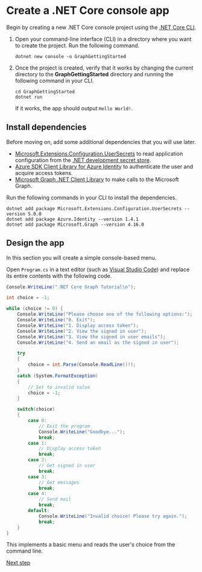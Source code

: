 # Create a .NET Core console app

Begin by creating a new .NET Core console project using the [.NET Core CLI](/dotnet/core/tools/).

1. Open your command-line interface (CLI) in a directory where you want to create the project. Run the following command.

    ```Shell
    dotnet new console -o GraphGettingStarted
    ```

1. Once the project is created, verify that it works by changing the current directory to the **GraphGettingStarted** directory and running the following command in your CLI.

    ```Shell
    cd GraphGettingStarted
    dotnet run
    ```

    If it works, the app should output `Hello World!`.

## Install dependencies

Before moving on, add some additional dependencies that you will use later.

- [Microsoft.Extensions.Configuration.UserSecrets](https://github.com/aspnet/extensions) to read application configuration from the [.NET development secret store](https://docs.microsoft.com/aspnet/core/security/app-secrets).
- [Azure SDK Client Library for Azure Identity](https://github.com/Azure/azure-sdk-for-net) to authenticate the user and acquire access tokens.
- [Microsoft Graph .NET Client Library](https://github.com/microsoftgraph/msgraph-sdk-dotnet) to make calls to the Microsoft Graph.

Run the following commands in your CLI to install the dependencies.

```Shell
dotnet add package Microsoft.Extensions.Configuration.UserSecrets --version 5.0.0
dotnet add package Azure.Identity --version 1.4.1
dotnet add package Microsoft.Graph --version 4.16.0
```

## Design the app

In this section you will create a simple console-based menu.

Open `Program.cs` in a text editor (such as [Visual Studio Code](https://code.visualstudio.com/)) and replace its entire contents with the following code.

```csharp
Console.WriteLine(".NET Core Graph Tutorial\n");

int choice = -1;

while (choice != 0) {
    Console.WriteLine("Please choose one of the following options:");
    Console.WriteLine("0. Exit");
    Console.WriteLine("1. Display access token");
    Console.WriteLine("2. View the signed in user");
    Console.WriteLine("3. View the signed in user emails");
    Console.WriteLine("4. Send an email as the signed in user");

    try
    {
        choice = int.Parse(Console.ReadLine()!);
    }
    catch (System.FormatException)
    {
        // Set to invalid value
        choice = -1;
    }

    switch(choice)
    {
        case 0:
            // Exit the program
            Console.WriteLine("Goodbye...");
            break;
        case 1:
            // Display access token
            break;
        case 2:
            // Get signed in user
            break;
        case 3:
            // Get messages
            break;
        case 4:
            // Send mail
            break;
        default:
            Console.WriteLine("Invalid choice! Please try again.");
            break;
    }
}
```

This implements a basic menu and reads the user's choice from the command line.

[Next step](03-register-app.md)